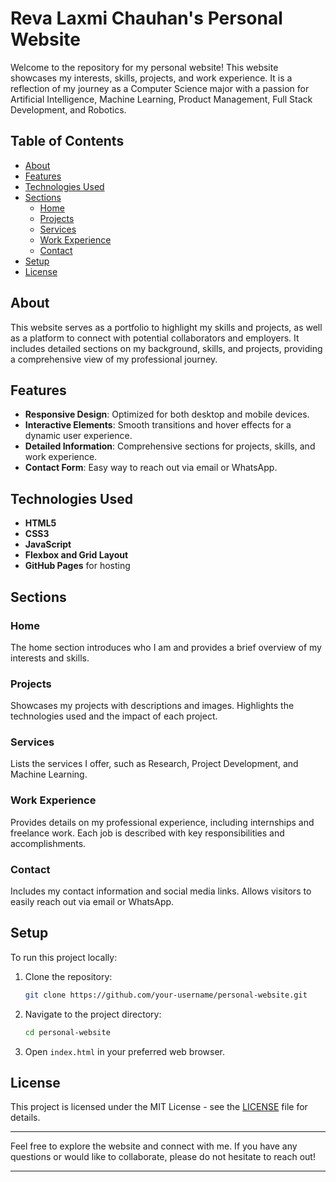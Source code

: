 # Reva Laxmi Chauhan's Personal Website

Welcome to the repository for my personal website! This website showcases my interests, skills, projects, and work experience. It is a reflection of my journey as a Computer Science major with a passion for Artificial Intelligence, Machine Learning, Product Management, Full Stack Development, and Robotics.

## Table of Contents
- [About](#about)
- [Features](#features)
- [Technologies Used](#technologies-used)
- [Sections](#sections)
  - [Home](#home)
  - [Projects](#projects)
  - [Services](#services)
  - [Work Experience](#work-experience)
  - [Contact](#contact)
- [Setup](#setup)
- [License](#license)

## About

This website serves as a portfolio to highlight my skills and projects, as well as a platform to connect with potential collaborators and employers. It includes detailed sections on my background, skills, and projects, providing a comprehensive view of my professional journey.

## Features

- **Responsive Design**: Optimized for both desktop and mobile devices.
- **Interactive Elements**: Smooth transitions and hover effects for a dynamic user experience.
- **Detailed Information**: Comprehensive sections for projects, skills, and work experience.
- **Contact Form**: Easy way to reach out via email or WhatsApp.

## Technologies Used

- **HTML5**
- **CSS3**
- **JavaScript**
- **Flexbox and Grid Layout**
- **GitHub Pages** for hosting

## Sections

### Home

The home section introduces who I am and provides a brief overview of my interests and skills.

### Projects

Showcases my projects with descriptions and images. Highlights the technologies used and the impact of each project.

### Services

Lists the services I offer, such as Research, Project Development, and Machine Learning.

### Work Experience

Provides details on my professional experience, including internships and freelance work. Each job is described with key responsibilities and accomplishments.

### Contact

Includes my contact information and social media links. Allows visitors to easily reach out via email or WhatsApp.

## Setup

To run this project locally:

1. Clone the repository:
    ```bash
    git clone https://github.com/your-username/personal-website.git
    ```
2. Navigate to the project directory:
    ```bash
    cd personal-website
    ```
3. Open `index.html` in your preferred web browser.

## License

This project is licensed under the MIT License - see the [LICENSE](LICENSE) file for details.

---

Feel free to explore the website and connect with me. If you have any questions or would like to collaborate, please do not hesitate to reach out!

---

